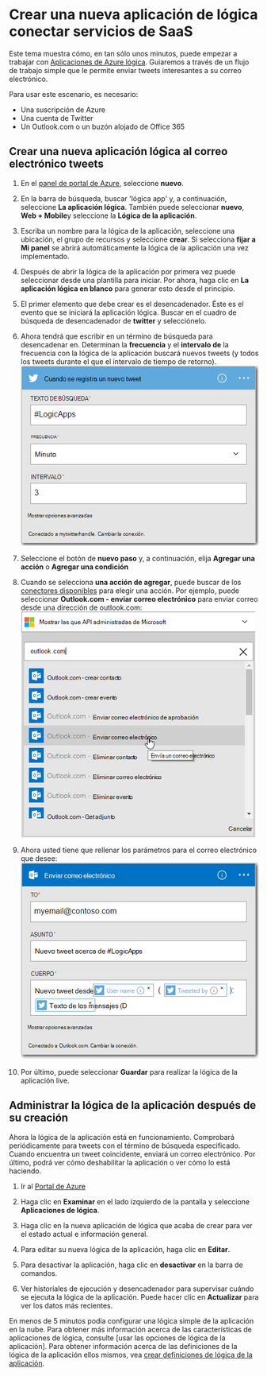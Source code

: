 <properties
    pageTitle="Crear una lógica de la aplicación | Microsoft Azure"
    description="Aprenda a crear aplicaciones de lógica conectar servicios de SaaS"
    authors="jeffhollan"
    manager="dwrede"
    editor=""
    services="logic-apps"
    documentationCenter=""/>

<tags
    ms.service="logic-apps"
    ms.workload="na"
    ms.tgt_pltfrm="na"
    ms.devlang="na"
    ms.topic="get-started-article"
    ms.date="10/18/2016"
    ms.author="jehollan"/>

# <a name="create-a-new-logic-app-connecting-saas-services"></a>Crear una nueva aplicación de lógica conectar servicios de SaaS

Este tema muestra cómo, en tan sólo unos minutos, puede empezar a trabajar con [Aplicaciones de Azure lógica](app-service-logic-what-are-logic-apps.md). Guiaremos a través de un flujo de trabajo simple que le permite enviar tweets interesantes a su correo electrónico.

Para usar este escenario, es necesario:

- Una suscripción de Azure
- Una cuenta de Twitter
- Un Outlook.com o un buzón alojado de Office 365

## <a name="create-a-new-logic-app-to-email-you-tweets"></a>Crear una nueva aplicación lógica al correo electrónico tweets

1. En el [panel de portal de Azure](https://portal.azure.com), seleccione **nuevo**. 
2. En la barra de búsqueda, buscar 'lógica app' y, a continuación, seleccione **La aplicación lógica**. También puede seleccionar **nuevo**, **Web + Mobile**y seleccione la **Lógica de la aplicación**. 
3. Escriba un nombre para la lógica de la aplicación, seleccione una ubicación, el grupo de recursos y seleccione **crear**.  Si selecciona **fijar a Mi panel** se abrirá automáticamente la lógica de la aplicación una vez implementado.  
4. Después de abrir la lógica de la aplicación por primera vez puede seleccionar desde una plantilla para iniciar.  Por ahora, haga clic en **La aplicación lógica en blanco** para generar esto desde el principio. 
1. El primer elemento que debe crear es el desencadenador.  Éste es el evento que se iniciará la aplicación lógica.  Buscar en el cuadro de búsqueda de desencadenador de **twitter** y selecciónelo.
7. Ahora tendrá que escribir en un término de búsqueda para desencadenar en.  Determinan la **frecuencia** y el **intervalo de** la frecuencia con la lógica de la aplicación buscará nuevos tweets (y todos los tweets durante el que el intervalo de tiempo de retorno).
    ![Búsqueda de Twitter](./media/app-service-logic-create-a-logic-app/twittersearch.png)

5. Seleccione el botón de **nuevo paso** y, a continuación, elija **Agregar una acción** o **Agregar una condición**
6. Cuando se selecciona **una acción de agregar**, puede buscar de los [conectores disponibles](../connectors/apis-list.md) para elegir una acción. Por ejemplo, puede seleccionar **Outlook.com - enviar correo electrónico** para enviar correo desde una dirección de outlook.com:  
    ![Acciones](./media/app-service-logic-create-a-logic-app/actions.png)

7. Ahora usted tiene que rellenar los parámetros para el correo electrónico que desee:  ![parámetros](./media/app-service-logic-create-a-logic-app/parameters.png)

8. Por último, puede seleccionar **Guardar** para realizar la lógica de la aplicación live.

## <a name="manage-your-logic-app-after-creation"></a>Administrar la lógica de la aplicación después de su creación

Ahora la lógica de la aplicación está en funcionamiento. Comprobará periódicamente para tweets con el término de búsqueda especificado. Cuando encuentra un tweet coincidente, enviará un correo electrónico. Por último, podrá ver cómo deshabilitar la aplicación o ver cómo lo está haciendo.

1. Ir al [Portal de Azure](https://portal.azure.com)

1. Haga clic en **Examinar** en el lado izquierdo de la pantalla y seleccione **Aplicaciones de lógica**.

2. Haga clic en la nueva aplicación de lógica que acaba de crear para ver el estado actual e información general.

3. Para editar su nueva lógica de la aplicación, haga clic en **Editar**.

5. Para desactivar la aplicación, haga clic en **desactivar** en la barra de comandos.

1. Ver historiales de ejecución y desencadenador para supervisar cuándo se ejecuta la lógica de la aplicación.  Puede hacer clic en **Actualizar** para ver los datos más recientes.

En menos de 5 minutos podía configurar una lógica simple de la aplicación en la nube. Para obtener más información acerca de las características de aplicaciones de lógica, consulte [usar las opciones de lógica de la aplicación]. Para obtener información acerca de las definiciones de la lógica de la aplicación ellos mismos, vea [crear definiciones de lógica de la aplicación](app-service-logic-author-definitions.md).

<!-- Shared links -->
[Azure portal]: https://portal.azure.com
[Utilizar características de lógica de la aplicación]: app-service-logic-create-a-logic-app.md
